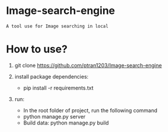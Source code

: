 # Image-search-engine
    A tool use for Image searching in local

# How to use?
1. git clone https://github.com/ptran1203/Image-search-engine

2. install package dependencies:
    - pip install -r requirements.txt

3. run:
    - In the root folder of project, run the following command
    - python manage.py server
    - Build data: python manage.py build
